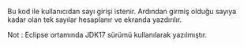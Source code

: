 Bu kod ile kullanıcıdan sayı girişi istenir. Ardından girmiş olduğu sayıya kadar olan tek sayılar hesaplanır ve ekranda yazdırılır.

Not : Eclipse ortamında JDK17 sürümü kullanılarak yazılmıştır.
